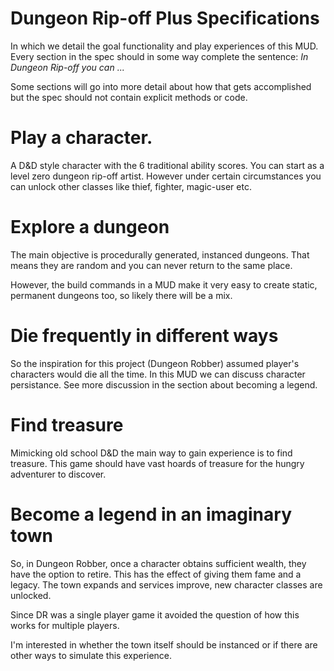 # Dungeon Rip-off Plus Specifications
In which we detail the goal functionality and play experiences of this MUD.
Every section in the spec should in some way complete the sentence:
*In Dungeon Rip-off you can ...*

Some sections will go into more detail about how that gets accomplished but
the spec should not contain explicit methods or code.

# Play a character.
A D&D style character with the 6 traditional ability scores. You can 
start as a level zero dungeon rip-off artist. However under certain 
circumstances you can unlock other classes like thief, fighter, magic-user etc.

# Explore a dungeon
The main objective is procedurally generated, instanced dungeons. That means they
are random and you can never return to the same place.

However, the build commands in a MUD make it very easy to create static, permanent
dungeons too, so likely there will be a mix.

# Die frequently in different ways
So the inspiration for this project (Dungeon Robber) assumed player's characters
would die all the time. In this MUD we can discuss character persistance.
See more discussion in the section about becoming a legend.

# Find treasure
Mimicking old school D&D the main way to gain experience is to find treasure.
This game should have vast hoards of treasure for the hungry adventurer to 
discover.

# Become a legend in an imaginary town
So, in Dungeon Robber, once a character obtains sufficient wealth, they have the
option to retire. This has the effect of giving them fame and a legacy.
The town expands and services improve, new character classes are unlocked.

Since DR was a single player game it avoided the question of how this works
for multiple players.

I'm interested in whether the town itself should be instanced or if there are
other ways to simulate this experience.
